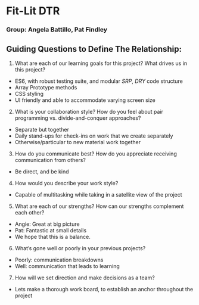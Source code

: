 # Fit-Lit DTR

### Group: Angela Battillo, Pat Findley


## Guiding Questions to Define The Relationship:

1. What are each of our learning goals for this project? What drives us in this project?

  * ES6, with robust testing suite, and modular *SRP*, *DRY* code structure
  * Array Prototype methods
  * CSS styling
  * UI friendly and able to accommodate varying screen size

2. What is your collaboration style? How do you feel about pair programming vs. divide-and-conquer approaches?

  * Separate but together
  * Daily stand-ups for check-ins on work that we create separately
  * Otherwise/particular to new material work together

3. How do you communicate best? How do you appreciate receiving communication from others?

  * Be direct, and be kind

4. How would you describe your work style?

  * Capable of multitasking while taking in a satellite view of the project

5. What are each of our strengths? How can our strengths complement each other?

  * Angie: Great at big picture
  * Pat: Fantastic at small details
  * We hope that this is a balance.

6. What’s gone well or poorly in your previous projects?

  * Poorly: communication breakdowns
  * Well: communication that leads to learning

7. How will we set direction and make decisions as a team?

  * Lets make a thorough work board, to establish an anchor throughout the project
